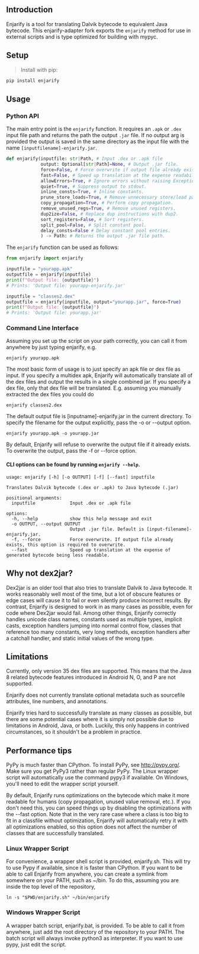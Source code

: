 ## Introduction

Enjarify is a tool for translating Dalvik bytecode to equivalent Java bytecode. This enjarify-adapter fork exports the `enjarify` method for use in external scripts and is type optimized for building with mypyc.


## Setup
> Install with pip:
```bash
pip install enjarify
```

## Usage

### Python API
The main entry point is the `enjarify` function. It requires an `.apk` or `.dex` input file path and returns the path the output `.jar` file. If no output arg is provided the output is saved in the same directory as the input file with the name `[inputfilename]-enjarify.jar`.


```python
def enjarify(inputfile: str|Path, # Input .dex or .apk file
             output: Optional[str|Path]=None, # Output .jar file.
             force=False, # Force overwrite if output file already exists.
             fast=False, # Speed up translation at the expense readability.
             allowErrors=True, # Ignore errors without raising Exception.
             quiet=True, # Suppress output to stdout.
             inline_consts=True, # Inline constants.
             prune_store_loads=True, # Remove unnecessary store/load pairs.
             copy_propagation=True, # Perform copy propagation.
             remove_unused_regs=True, # Remove unused registers.
             dup2ize=False, # Replace dup instructions with dup2.
             sort_registers=False, # Sort registers.
             split_pool=False, # Split constant pool.
             delay_consts=False # Delay constant pool entries.
             ) -> Path: # Returns the output .jar file path.
```

The `enjarify` function can be used as follows:

```python
from enjarify import enjarify

inputfile = "yourapp.apk"
outputfile = enjarify(inputfile)
print(f"Output file: {outputfile}")
# Prints: 'Output file: yourapp-enjarify.jar'

inputfile = "classes2.dex"
outputfile = enjarify(inputfile, output="yourapp.jar", force=True)
print(f"Output file: {outputfile}")
# Prints: 'Output file: yourapp.jar'
```

### Command Line Interface
Assuming you set up the script on your path correctly, you can call it from anywhere by just typing enjarify, e.g.

    enjarify yourapp.apk

The most basic form of usage is to just specify an apk file or dex file as input. If you specify a multidex apk, Enjarify will automatically translate all of the dex files and output the results in a single combined jar. If you specify a dex file, only that dex file will be translated. E.g. assuming you manually extracted the dex files you could do

    enjarify classes2.dex

The default output file is [inputname]-enjarify.jar in the current directory. To specify the filename for the output explicitly, pass the -o or --output option.

    enjarify yourapp.apk -o yourapp.jar

By default, Enjarify will refuse to overwrite the output file if it already exists. To overwrite the output, pass the -f or --force option.

#### CLI options can be found by running `enjarify --help`.
```base
usage: enjarify [-h] [-o OUTPUT] [-f] [--fast] inputfile

Translates Dalvik bytecode (.dex or .apk) to Java bytecode (.jar)

positional arguments:
  inputfile             Input .dex or .apk file

options:
  -h, --help            show this help message and exit
  -o OUTPUT, --output OUTPUT
                        Output .jar file. Default is [input-filename]-enjarify.jar.
  -f, --force           Force overwrite. If output file already exists, this option is required to overwrite.
  --fast                Speed up translation at the expense of generated bytecode being less readable.
  ```


## Why not dex2jar?

Dex2jar is an older tool that also tries to translate Dalvik to Java bytecode. It works reasonably well most of the time, but a lot of obscure features or edge cases will cause it to fail or even silently produce incorrect results. By contrast, Enjarify is designed to work in as many cases as possible, even for code where Dex2jar would fail. Among other things, Enjarify correctly handles unicode class names, constants used as multiple types, implicit casts, exception handlers jumping into normal control flow, classes that reference too many constants, very long methods, exception handlers after a catchall handler, and static initial values of the wrong type.


## Limitations

Currently, only version 35 dex files are supported. This means that the Java 8 related bytecode features introduced in Android N, O, and P are not supported.

Enjarify does not currently translate optional metadata such as sourcefile attributes, line numbers, and annotations.

Enjarify tries hard to successfully translate as many classes as possible, but there are some potential cases where it is simply not possible due to limitations in Android, Java, or both. Luckily, this only happens in contrived circumstances, so it shouldn't be a problem in practice.


## Performance tips

PyPy is much faster than CPython. To install PyPy, see http://pypy.org/. Make sure you get PyPy3 rather than regular PyPy. The Linux wrapper script will automatically use the command pypy3 if available. On Windows, you'll need to edit the wrapper script yourself.

By default, Enjarify runs optimizations on the bytecode which make it more readable for humans (copy propagation, unused value removal, etc.). If you don't need this, you can speed things up by disabling the optimizations with the --fast option. Note that in the very rare case where a class is too big to fit in a classfile without optimization, Enjarify will automatically retry it with all optimizations enabled, so this option does not affect the number of classes that are successfully translated.

### Linux Wrapper Script

For convenience, a wrapper shell script is provided, enjarify.sh. This will try to use Pypy if available, since it is faster than CPython. If you want to be able to call Enjarify from anywhere, you can create a symlink from somewhere on your PATH, such as ~/bin. To do this, assuming you are inside the top level of the repository,

    ln -s "$PWD/enjarify.sh" ~/bin/enjarify

### Windows Wrapper Script

A wrapper batch script, enjarify.bat, is provided. To be able to call it from anywhere, just add the root directory of the repository to your PATH. The batch script will always invoke python3 as interpreter. If you want to use pypy, just edit the script.